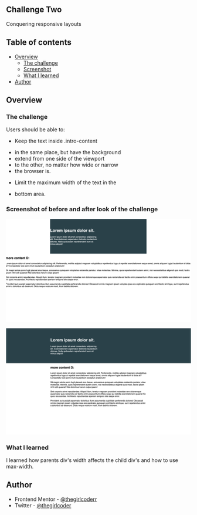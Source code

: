 ## Challenge Two

  Conquering responsive layouts
  
## Table of contents

- [Overview](#overview)
  - [The challenge](#the-challenge)
  - [Screenshot](#screenshot)
  - [What I learned](#what-i-learned)
- [Author](#author)

## Overview

### The challenge

Users should be able to:

-  Keep the text inside .intro-content
 *    in the same place, but have the background
 *    extend from one side of the viewport
 *    to the other, no matter how wide or narrow
 *    the browser is. 

-  Limit the maximum width of the text in the
 *    bottom area.

### Screenshot of before and after look of the challenge

![](/challenge02/Beforelook.png)

![](/challenge02/Afterlook.png)



### What I learned

I learned how parents div's width affects the child div's and how to use max-width.

## Author

- Frontend Mentor - [@thegirlcoderr](https://www.frontendmentor.io/profile/thegirlcoderr)
- Twitter - [@thegirlcoder](https://twitter.com/thegirlcoder)
